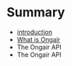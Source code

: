 # Summary

* [introduction](README.md)
* [What is Ongair](chapter1.md)
* The Ongair API
* The Ongair API

